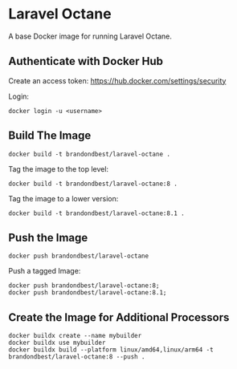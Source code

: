 # Laravel Octane

A base Docker image for running Laravel Octane.

## Authenticate with Docker Hub
Create an access token:
https://hub.docker.com/settings/security

Login:
```
docker login -u <username>
```

## Build The Image
```
docker build -t brandondbest/laravel-octane .
```

Tag the image to the top level:
```
docker build -t brandondbest/laravel-octane:8 .
```

Tag the image to a lower version:
```
docker build -t brandondbest/laravel-octane:8.1 .
```

## Push the Image

```
docker push brandondbest/laravel-octane
```

Push a tagged Image:
```
docker push brandondbest/laravel-octane:8;
docker push brandondbest/laravel-octane:8.1;
```

## Create the Image for Additional Processors

```
docker buildx create --name mybuilder
docker buildx use mybuilder
docker buildx build --platform linux/amd64,linux/arm64 -t brandondbest/laravel-octane:8 --push .
```
